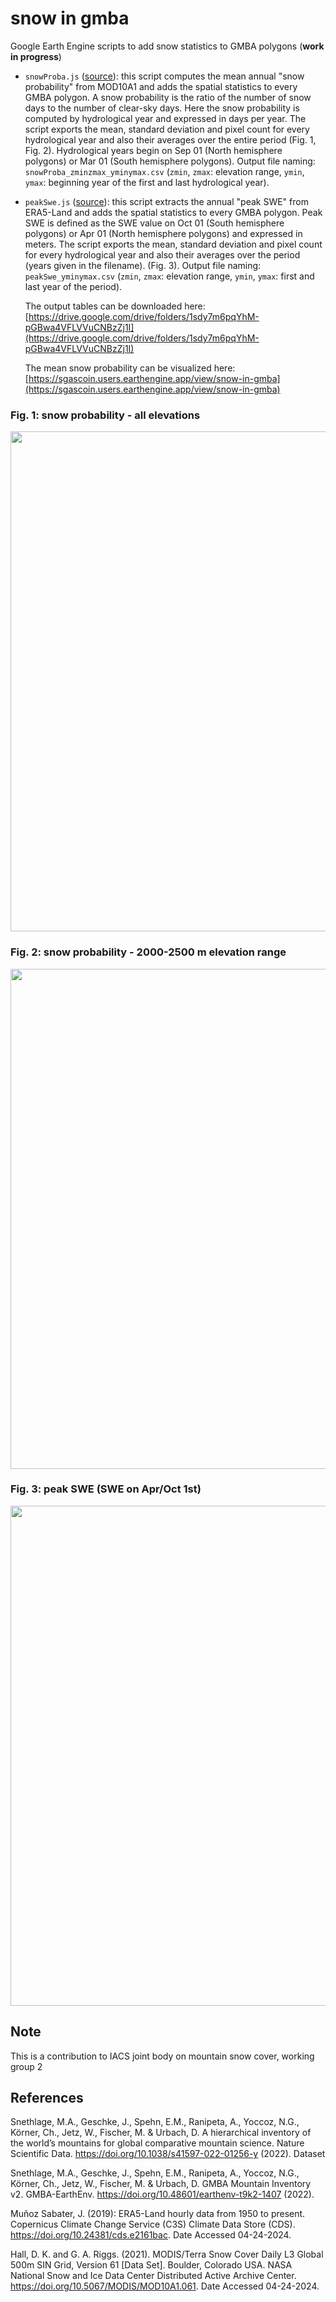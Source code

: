 # snow in gmba
Google Earth Engine scripts to add snow statistics to GMBA polygons (**work in progress**)

- `snowProba.js` ([source](snowProba.js)): this script computes the mean annual "snow probability" from MOD10A1 and adds the spatial statistics to every GMBA polygon. A snow probability is the ratio of the number of snow days to the number of clear-sky days. Here the snow probability is computed by hydrological year and expressed in days per year. The script exports the mean, standard deviation and pixel count for every hydrological year and also their averages over the entire period (Fig. 1, Fig. 2). Hydrological years begin on Sep 01 (North hemisphere polygons) or Mar 01 (South hemisphere polygons). Output file naming: `snowProba_zminzmax_yminymax.csv` (`zmin`, `zmax`: elevation range, `ymin`, `ymax`: beginning year of the first and last hydrological year). 

- `peakSwe.js` ([source](peakSwe.js)): this script extracts the annual "peak SWE" from ERA5-Land and adds the spatial statistics to every GMBA polygon. Peak SWE is defined as the SWE value on Oct 01 (South hemisphere polygons) or Apr 01 (North hemisphere polygons) and expressed in meters. The script exports the mean, standard deviation and pixel count for every hydrological year and also their averages over the period (years given in the filename). (Fig. 3). Output file naming: `peakSwe_yminymax.csv` (`zmin`, `zmax`: elevation range, `ymin`, `ymax`: first and last year of the period). 

  The output tables can be downloaded here: [https://drive.google.com/drive/folders/1sdy7m6pqYhM-pGBwa4VFLVVuCNBzZj1I](https://drive.google.com/drive/folders/1sdy7m6pqYhM-pGBwa4VFLVVuCNBzZj1I)
  
  The mean snow probability can be visualized here: [https://sgascoin.users.earthengine.app/view/snow-in-gmba](https://sgascoin.users.earthengine.app/view/snow-in-gmba)

### Fig. 1: snow probability - all elevations

<img src="https://github.com/sgascoin/snow-in-gmba/assets/29677722/eea5a9cb-4836-49ad-877d-bbe71190482b" width="800" />

### Fig. 2: snow probability - 2000-2500 m elevation range

<img src="https://github.com/sgascoin/snow-in-gmba/assets/29677722/e9bd919d-20e9-4aec-b019-160cdd1403ba" width="800" />

### Fig. 3: peak SWE (SWE on Apr/Oct 1st)

<img src="https://github.com/sgascoin/snow-in-gmba/assets/29677722/074788d4-6bcf-48c0-b712-feea8aeed8d2" width="800" />

## Note
This is a contribution to IACS joint body on mountain snow cover, working group 2 

## References 

Snethlage, M.A., Geschke, J., Spehn, E.M., Ranipeta, A., Yoccoz, N.G., Körner, Ch., Jetz, W., Fischer, M. & Urbach, D. A hierarchical inventory of the world’s mountains for global comparative mountain science. Nature Scientific Data. https://doi.org/10.1038/s41597-022-01256-y (2022).
Dataset

Snethlage, M.A., Geschke, J., Spehn, E.M., Ranipeta, A., Yoccoz, N.G., Körner, Ch., Jetz, W., Fischer, M. & Urbach, D. GMBA Mountain Inventory v2. GMBA-EarthEnv. https://doi.org/10.48601/earthenv-t9k2-1407 (2022).

Muñoz Sabater, J. (2019): ERA5-Land hourly data from 1950 to present. Copernicus Climate Change Service (C3S) Climate Data Store (CDS). https://doi.org/10.24381/cds.e2161bac. Date Accessed 04-24-2024. 

Hall, D. K. and G. A. Riggs. (2021). MODIS/Terra Snow Cover Daily L3 Global 500m SIN Grid, Version 61 [Data Set]. Boulder, Colorado USA. NASA National Snow and Ice Data Center Distributed Active Archive Center. https://doi.org/10.5067/MODIS/MOD10A1.061. Date Accessed 04-24-2024.
